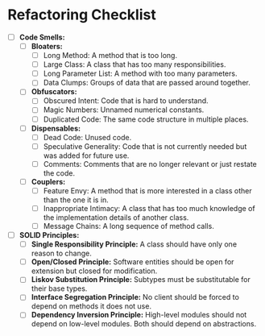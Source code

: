 # Refactoring Checklist

- [ ] **Code Smells:**
  - [ ] **Bloaters:**
    - [ ] Long Method: A method that is too long.
    - [ ] Large Class: A class that has too many responsibilities.
    - [ ] Long Parameter List: A method with too many parameters.
    - [ ] Data Clumps: Groups of data that are passed around together.
  - [ ] **Obfuscators:**
    - [ ] Obscured Intent: Code that is hard to understand.
    - [ ] Magic Numbers: Unnamed numerical constants.
    - [ ] Duplicated Code: The same code structure in multiple places.
  - [ ] **Dispensables:**
    - [ ] Dead Code: Unused code.
    - [ ] Speculative Generality: Code that is not currently needed but was added for future use.
    - [ ] Comments: Comments that are no longer relevant or just restate the code.
  - [ ] **Couplers:**
    - [ ] Feature Envy: A method that is more interested in a class other than the one it is in.
    - [ ] Inappropriate Intimacy: A class that has too much knowledge of the implementation details of another class.
    - [ ] Message Chains: A long sequence of method calls.

- [ ] **SOLID Principles:**
  - [ ] **Single Responsibility Principle:** A class should have only one reason to change.
  - [ ] **Open/Closed Principle:** Software entities should be open for extension but closed for modification.
  - [ ] **Liskov Substitution Principle:** Subtypes must be substitutable for their base types.
  - [ ] **Interface Segregation Principle:** No client should be forced to depend on methods it does not use.
  - [ ] **Dependency Inversion Principle:** High-level modules should not depend on low-level modules. Both should depend on abstractions.
